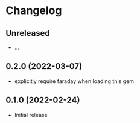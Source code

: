 # Changelog

## Unreleased

* …

## 0.2.0 (2022-03-07)

* explicitly require faraday when loading this gem

## 0.1.0 (2022-02-24)

* Initial release
